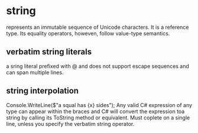 # string

represents an immutable sequence of Unicode characters.
It is a reference type. Its equality operators, howeven, follow value-type semantics.

## verbatim string literals
a sring literal prefixed with @ and does not support escape sequences and can span multiple lines.


## string interpolation
Console.WriteLine($"a squal has {x} sides");
Any valid C# expression of any type can appear within the braces and C# will convert the expression toa string by calling its ToString method or equivalent.
Must coplete on a single line, unless you specify the verbatim string operator.

